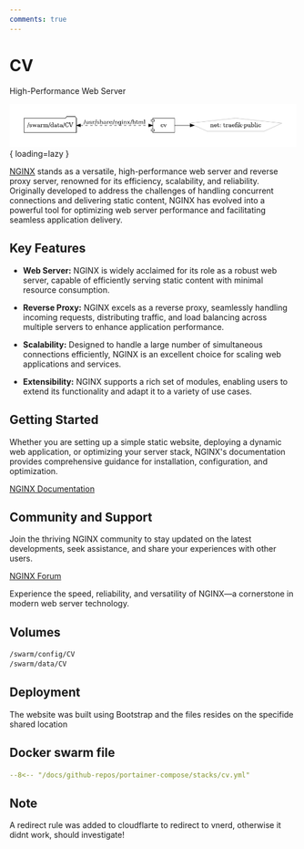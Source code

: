 ```yaml
---
comments: true
---
```


# CV

High-Performance Web Server

![cv diagram](../assets/diagrams/cv.png){ loading=lazy }

[NGINX](https://nginx.org/) stands as a versatile, high-performance web server and reverse proxy server, renowned for its efficiency, scalability, and reliability. Originally developed to address the challenges of handling concurrent connections and delivering static content, NGINX has evolved into a powerful tool for optimizing web server performance and facilitating seamless application delivery.

## Key Features

- **Web Server:** NGINX is widely acclaimed for its role as a robust web server, capable of efficiently serving static content with minimal resource consumption.

- **Reverse Proxy:** NGINX excels as a reverse proxy, seamlessly handling incoming requests, distributing traffic, and load balancing across multiple servers to enhance application performance.

- **Scalability:** Designed to handle a large number of simultaneous connections efficiently, NGINX is an excellent choice for scaling web applications and services.

- **Extensibility:** NGINX supports a rich set of modules, enabling users to extend its functionality and adapt it to a variety of use cases.

## Getting Started

Whether you are setting up a simple static website, deploying a dynamic web application, or optimizing your server stack, NGINX's documentation provides comprehensive guidance for installation, configuration, and optimization.

[NGINX Documentation](https://nginx.org/en/docs/)

## Community and Support

Join the thriving NGINX community to stay updated on the latest developments, seek assistance, and share your experiences with other users.

[NGINX Forum](https://forum.nginx.org/)

Experience the speed, reliability, and versatility of NGINX—a cornerstone in modern web server technology.

## Volumes
```bash
/swarm/config/CV
/swarm/data/CV
```

## Deployment
The website was built using Bootstrap and the files resides on the specifide shared location

## Docker swarm file
``` yaml linenums="1" 
--8<-- "/docs/github-repos/portainer-compose/stacks/cv.yml"
```

## Note
A redirect rule was added to cloudflarte to redirect to vnerd, otherwise it didnt work, should investigate!
